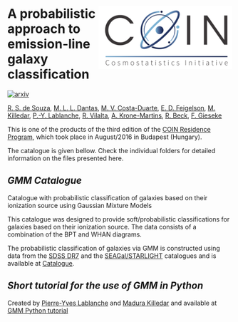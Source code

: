 #  <img  align="right"  src="https://github.com/COINtoolbox/DRACULA/blob/master/images/coin.png" width="300"> A probabilistic approach to emission-line galaxy classification
[![arxiv](http://img.shields.io/badge/arXiv-1703.07607-lightgrey.svg?style=plastic)](http://arxiv.org/abs/1703.07607)

[R. S. de Souza](https://github.com/RafaelSdeSouza), [M. L. L. Dantas](https://github.com/mdastro), [M. V. Costa-Duarte](https://github.com/mvcduarte), [E. D. Feigelson](https://github.com/efeigelson), [M. Killedar](https://github.com/DrMud), [P.-Y. Lablanche](https://github.com/pylablanche), [R. Vilalta](https://github.com/astronomy-eagle), [A. Krone-Martins](https://github.com/algolkm), [R. Beck](https://github.com/beckrob), [F. Gieseke](https://github.com/gieseke)



This is one of the products of the third edition of the [COIN Residence Program](http://iaacoin.wix.com/crp2016), which took place in August/2016 in Budapest (Hungary). 


The catalogue  is given bellow. Check the individual folders for detailed information on the files presented here. 

## *GMM Catalogue* 

Catalogue with probabilistic classification of galaxies based on their ionization source using Gaussian Mixture Models 

This catalogue was designed to provide soft/probabilistic classifications for galaxies based on their ionization source. The data consists of a combination of the BPT and WHAN diagrams. 

The probabilistic classification of galaxies via GMM  is constructed using data from the [SDSS DR7](http://www.sdss.org/dr7/) and the [SEAGal/STARLIGHT](http://casjobs.starlight.ufsc.br/casjobs/) catalogues and is available at  [Catalogue](https://github.com/COINtoolbox/GMM_Catalogue/blob/master/Catalogue/GMM_catalogue.csv). 

## *Short tutorial for the use of GMM in Python*

Created by [Pierre-Yves Lablanche](https://github.com/pylablanche) and [Madura Killedar](https://github.com/DrMud) and available at [GMM Python tutorial](https://github.com/COINtoolbox/GMM_Catalogue/blob/master/Tutorial/GMM_Python.ipynb)
